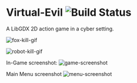 # Virtual-Evil ![Build Status](https://travis-ci.org/vs-slavchev/Virtual-Evil.svg?branch=master)
A LibGDX 2D action game in a cyber setting.

![fox-kill-gif](https://cloud.githubusercontent.com/assets/10689151/16925479/b4baf406-4d24-11e6-9a1d-f32b941f7fdd.gif)

![robot-kill-gif](https://cloud.githubusercontent.com/assets/10689151/16925491/c1e9eb46-4d24-11e6-8fca-f26b0c3bbf92.gif)


In-Game screenshot:
![game-screenshot](https://cloud.githubusercontent.com/assets/11488023/13382994/47c56ba2-de79-11e5-8d0f-8d10b4e3ab95.png)

Main Menu screenshot
![menu-screenshot](https://cloud.githubusercontent.com/assets/11488023/13367042/35eefd2e-dcd7-11e5-8828-ecf1fb88fcdf.png)
